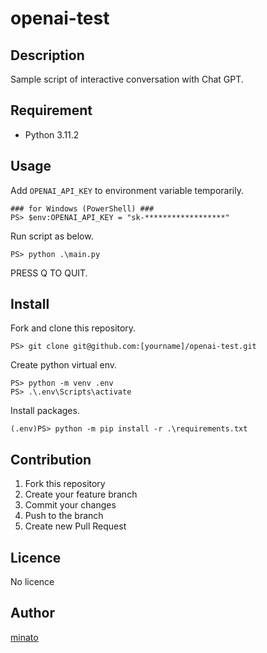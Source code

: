 # openai-test

## Description

Sample script of interactive conversation with Chat GPT.

## Requirement

- Python 3.11.2

## Usage

Add ``OPENAI_API_KEY`` to environment variable temporarily.

```
### for Windows (PowerShell) ###
PS> $env:OPENAI_API_KEY = "sk-******************"
```

Run script as below.

```
PS> python .\main.py
```

PRESS Q TO QUIT.

## Install

Fork and clone this repository.

```
PS> git clone git@github.com:[yourname]/openai-test.git
```

Create python virtual env.

```
PS> python -m venv .env
PS> .\.env\Scripts\activate
```

Install packages.

```
(.env)PS> python -m pip install -r .\requirements.txt
```

## Contribution

1. Fork this repository
2. Create your feature branch
3. Commit your changes
4. Push to the branch
5. Create new Pull Request

## Licence

No licence

## Author

[minato](https://blog.minatoproject.com/)
